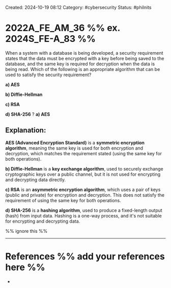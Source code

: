 Created: 2024-10-19 08:12
Category: #cybersecurity
Status: #philnits


# 2022A_FE_AM_36 %% ex. 2024S_FE-A_83 %%

When a system with a database is being developed, a security requirement states that the data must be encrypted with a key before being saved to the database, and the same key is required for decryption when the data is being read. Which of the following is an appropriate algorithm that can be used to satisfy the security requirement?

**a) AES**

**b) Diffie-Hellman**

**c) RSA**

**d) SHA-256**
?
**a) AES**

## **Explanation:**

**AES (Advanced Encryption Standard)** is a **symmetric encryption algorithm**, meaning the same key is used for both encryption and decryption, which matches the requirement stated (using the same key for both operations).

**b) Diffie-Hellman** is a **key exchange algorithm**, used to securely exchange cryptographic keys over a public channel, but it is not used for encrypting and decrypting data directly.

**c) RSA** is an **asymmetric encryption algorithm**, which uses a pair of keys (public and private) for encryption and decryption. This does not satisfy the requirement of using the same key for both operations.

**d) SHA-256** is a **hashing algorithm**, used to produce a fixed-length output (hash) from input data. Hashing is a one-way process, and it's not suitable for encrypting and decrypting data.







%% ignore this %%
<!--SR:!2025-02-27,11,270-->
---









# References %% add your references here %%
- 